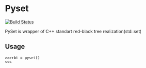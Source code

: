 # Pyset
[![Build Status](https://travis-ci.com/DobroSun/py_set.svg?branch=master)](https://travis-ci.com/DobroSun/py_set)

PySet is wrapper of C++ standart red-black tree realization(std::set)

Usage
-----
```
>>>rbt = pyset()
>>>
```

